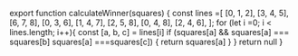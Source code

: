 export function calculateWinner(squares) {
const lines =[
[0, 1, 2],
[3, 4, 5],
[6, 7, 8],
[0, 3, 6],
[1, 4, 7],
[2, 5, 8],
[0, 4, 8],
[2, 4, 6],
];
for (let i =0; i < lines.length; i++){
const [a, b, c] = lines[i]
if (squares[a] && squares[a] === squares[b] squares[a] ===squares[c]) {
return squares[a]
}
}
return null
}
